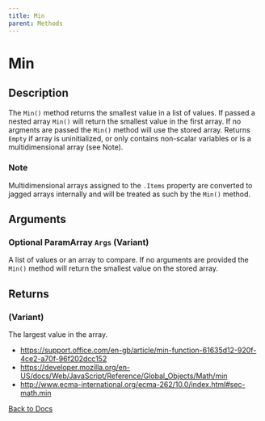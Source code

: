 ```yaml
---
title: Min
parent: Methods
---
```



# Min

## Description
The `Min()` method returns the smallest value in a list of values. If passed a nested array `Min()` will return the smallest value in the first array.  If no argments are passed the `Min()` method will use the stored array. Returns `Empty` if array is uninitialized, or only contains non-scalar variables or is a multidimensional array (see Note).

### Note 
Multidimensional arrays assigned to the `.Items` property are converted to jagged arrays internally and will be treated as such by the `Min()` method.

## Arguments
### Optional ParamArray `Args` (Variant)
A list of values or an array to compare. If no arguments are provided the `Min()` method will return the smallest value on the stored array.
## Returns
### (Variant)
The largest value in the array. 

* <https://support.office.com/en-gb/article/min-function-61635d12-920f-4ce2-a70f-96f202dcc152>
* <https://developer.mozilla.org/en-US/docs/Web/JavaScript/Reference/Global_Objects/Math/min>
* <http://www.ecma-international.org/ecma-262/10.0/index.html#sec-math.min>


[Back to Docs](https://senipah.github.io/VBA-Better-Array/)

